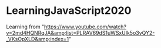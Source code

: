 # LearningJavaScript2020
Learning from "https://www.youtube.com/watch?v=2md4HQNRqJA&amp;list=PLRAV69dS1uWSxUIk5o3vQY2-_VKsOpXLD&amp;index=1"
